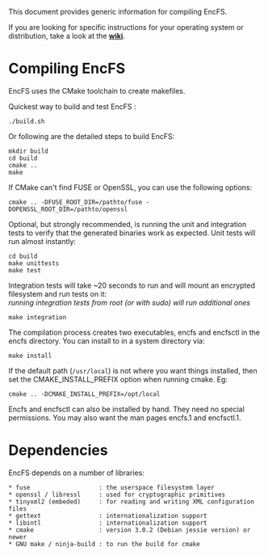 This document provides generic information for compiling EncFS.

If you are looking for specific instructions for your operating system or distribution,
take a look at the **[wiki](https://github.com/vgough/encfs/wiki)**.

Compiling EncFS
===============

EncFS uses the CMake toolchain to create makefiles.

Quickest way to build and test EncFS :

    ./build.sh

Or following are the detailed steps to build EncFS:

    mkdir build
    cd build
    cmake ..
    make

If CMake can't find FUSE or OpenSSL, you can use the following options:

    cmake .. -DFUSE_ROOT_DIR=/pathto/fuse -DOPENSSL_ROOT_DIR=/pathto/openssl

Optional, but strongly recommended, is running the unit and integration
tests to verify that the generated binaries work as expected.  Unit
tests will run almost instantly:
    
    cd build
    make unittests
    make test

Integration tests will take ~20 seconds to run and will mount an
encrypted filesystem and run tests on it:  
*running integration tests from root (or with sudo) will run additional ones*

    make integration

The compilation process creates two executables, encfs and encfsctl in
the encfs directory.  You can install to in a system directory via:

    make install

If the default path (`/usr/local`) is not where you want things
installed, then set the CMAKE_INSTALL_PREFIX option when running cmake.  Eg:

    cmake .. -DCMAKE_INSTALL_PREFIX=/opt/local

Encfs and encfsctl can also be installed by hand.  They need no special
permissions.  You may also want the man pages encfs.1 and encfsctl.1.

Dependencies
============

EncFS depends on a number of libraries:

    * fuse                   : the userspace filesystem layer
    * openssl / libressl     : used for cryptographic primitives
    * tinyxml2 (embeded)     : for reading and writing XML configuration files
    * gettext                : internationalization support
    * libintl                : internationalization support
    * cmake                  : version 3.0.2 (Debian jessie version) or newer
    * GNU make / ninja-build : to run the build for cmake
